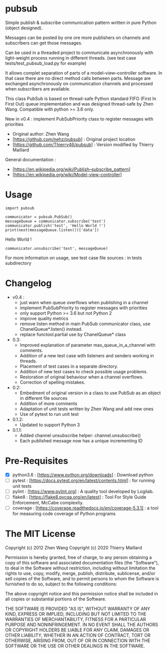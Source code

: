 # pubsub

Simple publish & subscribe communication pattern written in pure Python (object designed).

Messages can be posted by one ore more publishers on channels and subscribers can get those messages.

Can be used in a threaded project to communicate asynchronously
with light-weight process running in different threads.
(see test case tests/test_pubsub_load.py for example)

It allows complet separation of parts of a model–view–controller software.
In that case there are no direct method calls between parts.
Message are exchanged asynchronously on communication channels and processed when subscribers are available.

This class PubSub is based on thread-safe Python standard FIFO (First In First Out) queue implementation and was designed thread-safe by Zhen Wang.
Compatible with python >= 3.6 only.

New in v0.4 : implement PubSubPriority class to register messages with priorities

- Original author: Zhen Wang
- [https://github.com/nehz/pubsub] : Original project location
- [https://github.com/Thierry46/pubsub] : Version modified by Thierry Maillard

General documentation :
- [https://en.wikipedia.org/wiki/Publish–subscribe_pattern]
- [https://en.wikipedia.org/wiki/Model-view-controller]

Usage
=====

    import pubsub

    communicator = pubsub.PubSub()
    messageQueue = communicator.subscribe('test')
    communicator.publish('test', 'Hello World !')
    print(next(messageQueue.listen())['data'])

Hello World !

    communicator.unsubscribe('test', messageQueue)

For more information on usage, see test case file sources : in tests subdirectory

Changelog
==========
* v0.4 :
    * just warn when queue overflows when publishing in a channel
    * implement PubSubPriority to register messages with priorities
    * only support Python >= 3.6 but not Python 2
    * improve quality metrics
    * remove listen method in main PubSub communicator class, use ChanelQueue*.listen() instead.
    * replace functool.partial use by ChanelQueue* class
* 0.3:
   * Improved explanation of parameter max_queue_in_a_channel with comments.
   * Addition of a new test case with listeners and senders working in threads.
   * Placement of test cases in a separate directory.
   * Addition of new test cases to check possible usage problems.
   * Restoration of original behaviour when a channel overflows.
   * Correction of spelling mistakes.
* 0.2:
   * Embedment of original version in a class to use PubSub as an object
     in different file sources
   * Addition of more comments
   * Adaptation of unit tests written by Zhen Wang and add new ones
   * Use of pytest to run unit test
* 0.1.2:
    * Updated to support Python 3
* 0.1.1:
    * Added channel unsubscribe helper: channel.unsubscribe()
    * Each published message now has a unique incrementing ID


Pre-Requisites
============
- [x] python3.6 :  [https://www.python.org/downloads] : Download python
- [ ] pytest : [https://docs.pytest.org/en/latest/contents.html] : for running unit tests
- [ ] pylint : [https://www.pylint.org] : A quality tool developed by Logilab.
- [ ] flake8 : [https://flake8.pycqa.org/en/latest] : Tool For Style Guide Enforcement, McCabe complexity.
- [ ] coverage : [https://coverage.readthedocs.io/en/coverage-5.3.1] : a tool for measuring code coverage of Python programs

The MIT License
===============

Copyright (c) 2012 Zhen Wang
Copyright (c) 2020 Thierry Maillard

Permission is hereby granted, free of charge, to any person obtaining a copy
of this software and associated documentation files (the "Software"), to deal
in the Software without restriction, including without limitation the rights
to use, copy, modify, merge, publish, distribute, sublicense, and/or sell
copies of the Software, and to permit persons to whom the Software is
furnished to do so, subject to the following conditions:

The above copyright notice and this permission notice shall be included in
all copies or substantial portions of the Software.

THE SOFTWARE IS PROVIDED "AS IS", WITHOUT WARRANTY OF ANY KIND, EXPRESS OR
IMPLIED, INCLUDING BUT NOT LIMITED TO THE WARRANTIES OF MERCHANTABILITY,
FITNESS FOR A PARTICULAR PURPOSE AND NONINFRINGEMENT. IN NO EVENT SHALL THE
AUTHORS OR COPYRIGHT HOLDERS BE LIABLE FOR ANY CLAIM, DAMAGES OR OTHER
LIABILITY, WHETHER IN AN ACTION OF CONTRACT, TORT OR OTHERWISE, ARISING FROM,
OUT OF OR IN CONNECTION WITH THE SOFTWARE OR THE USE OR OTHER DEALINGS IN
THE SOFTWARE.
